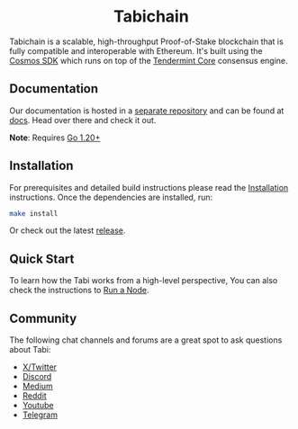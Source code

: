 <!--
parent:
  order: false
-->

<div align="center">
  <h1> Tabichain </h1>
</div>

Tabichain is a scalable, high-throughput Proof-of-Stake blockchain
that is fully compatible and interoperable with Ethereum.
It's built using the [Cosmos SDK](https://github.com/cosmos/cosmos-sdk/)
which runs on top of the [Tendermint Core](https://github.com/tendermint/tendermint) consensus engine.

## Documentation

Our documentation is hosted in a [separate repository](https://github.com/tabilabs/developer-docs) and can be found at [docs](https://docs.tabichain.com/).
Head over there and check it out.

**Note**: Requires [Go 1.20+](https://golang.org/dl/)

## Installation

For prerequisites and detailed build instructions
please read the [Installation](https://github.com/tabilabs/tabi-node) instructions.
Once the dependencies are installed, run:

```bash
make install
```

Or check out the latest [release](https://github.com/tabilabs/tabi/releases).

## Quick Start

To learn how the Tabi works from a high-level perspective,
You can also check the instructions to [Run a Node](https://tabichain.gitbook.io/tabichain/developer-guide/nodes).

## Community

The following chat channels and forums are a great spot to ask questions about Tabi:

- [X/Twitter](https://x.com/Tabichain)
- [Discord](https://discord.com/invite/tabichain)
- [Medium](https://tabi-official.medium.com)
- [Reddit](https://www.reddit.com/r/Tabi_Voyager/?rdt=33844)
- [Youtube](https://www.youtube.com/@Tabichain)
- [Telegram](https://t.me/+qPkwvj5IhgFhYzY1)
